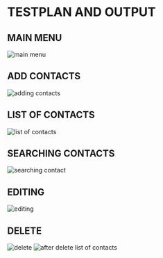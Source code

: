 #   TESTPLAN AND OUTPUT

## MAIN MENU
![main menu](https://github.com/Daneshpatted/M1_contact-management_app/blob/main/mini%20project/4_testplan_%26_output/main%20menu.PNG)

## ADD CONTACTS
![adding contacts](https://github.com/Daneshpatted/M1_contact-management_app/blob/main/mini%20project/4_testplan_%26_output/adding%20contacts.PNG)

## LIST OF CONTACTS
![list of contacts](https://github.com/Daneshpatted/M1_contact-management_app/blob/main/mini%20project/4_testplan_%26_output/list%20of%20contacts.PNG)

## SEARCHING CONTACTS
![searching contact](https://github.com/Daneshpatted/M1_contact-management_app/blob/main/mini%20project/4_testplan_%26_output/searching%20contact.PNG)

## EDITING
![editing](https://github.com/Daneshpatted/M1_contact-management_app/blob/main/mini%20project/4_testplan_%26_output/editing.PNG)

## DELETE
![delete]()
![after delete list of contacts]()
